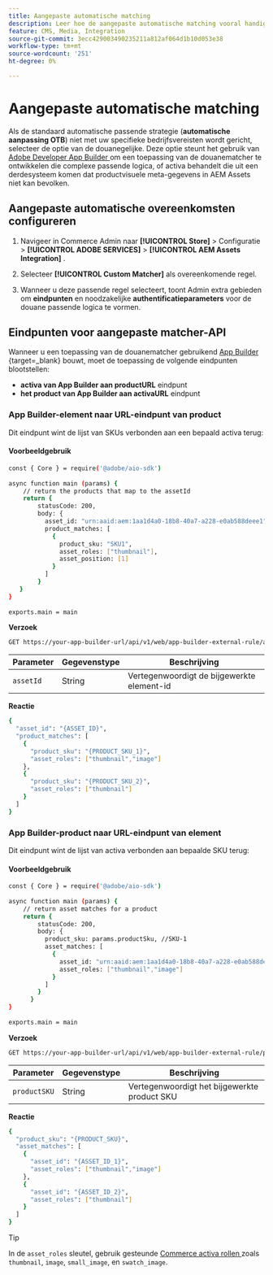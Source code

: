 ```yaml
---
title: Aangepaste automatische matching
description: Leer hoe de aangepaste automatische matching vooral handig is voor handelaren met complexe matching-logica of voor bedrijven die vertrouwen op een systeem van derden dat de metagegevens van productafbeeldingen niet kan vullen met de AEM Assets.
feature: CMS, Media, Integration
source-git-commit: 3ecc429003490235211a812af064d1b10d053e38
workflow-type: tm+mt
source-wordcount: '251'
ht-degree: 0%

---
```



# Aangepaste automatische matching

Als de standaard automatische passende strategie (**automatische aanpassing OTB**) niet met uw specifieke bedrijfsvereisten wordt gericht, selecteer de optie van de douanegelijke. Deze optie steunt het gebruik van [ Adobe Developer App Builder ](https://experienceleague.adobe.com/nl/docs/commerce-learn/tutorials/adobe-developer-app-builder/introduction-to-app-builder) om een toepassing van de douanematcher te ontwikkelen die complexe passende logica, of activa behandelt die uit een derdesysteem komen dat productvisuele meta-gegevens in AEM Assets niet kan bevolken.

## Aangepaste automatische overeenkomsten configureren

1. Navigeer in Commerce Admin naar **[!UICONTROL Store]** > Configuratie > **[!UICONTROL ADOBE SERVICES]** > **[!UICONTROL AEM Assets Integration]** .

1. Selecteer **[!UICONTROL Custom Matcher]** als overeenkomende regel.

1. Wanneer u deze passende regel selecteert, toont Admin extra gebieden om **eindpunten** en noodzakelijke **authentificatieparameters** voor de douane passende logica te vormen.

## Eindpunten voor aangepaste matcher-API

Wanneer u een toepassing van de douanematcher gebruikend [ App Builder ](https://experienceleague.adobe.com/nl/docs/commerce-learn/tutorials/adobe-developer-app-builder/introduction-to-app-builder){target=_blank} bouwt, moet de toepassing de volgende eindpunten blootstellen:

* **activa van App Builder aan productURL** eindpunt
* **het product van App Builder aan activaURL** eindpunt

### App Builder-element naar URL-eindpunt van product

Dit eindpunt wint de lijst van SKUs verbonden aan een bepaald activa terug:

#### Voorbeeldgebruik

```bash
const { Core } = require('@adobe/aio-sdk')
 
async function main (params) {
    // return the products that map to the assetId
    return {
        statusCode: 200,
        body: {
          asset_id: "urn:aaid:aem:1aa1d4a0-18b8-40a7-a228-e0ab588deee1",
          product_matches: [
            {
              product_sku: "SKU1",
              asset_roles: ["thumbnail"],
              asset_position: [1]
            }
          ]
        }
   }
}
 
exports.main = main
```

**Verzoek**

```bash
GET https://your-app-builder-url/api/v1/web/app-builder-external-rule/asset-to-product
```

| Parameter | Gegevenstype | Beschrijving |
| --- | --- | --- |
| `assetId` | String | Vertegenwoordigt de bijgewerkte element-id |

**Reactie**

```bash
{
  "asset_id": "{ASSET_ID}",
  "product_matches": [
    {
      "product_sku": "{PRODUCT_SKU_1}",
      "asset_roles": ["thumbnail","image"]
    },
    {
      "product_sku": "{PRODUCT_SKU_2}",
      "asset_roles": ["thumbnail"]
    }
  ]
}
```

### App Builder-product naar URL-eindpunt van element

Dit eindpunt wint de lijst van activa verbonden aan bepaalde SKU terug:

#### Voorbeeldgebruik

```bash
const { Core } = require('@adobe/aio-sdk')
 
async function main (params) {
    // return asset matches for a product
    return {
        statusCode: 200,
        body: {
          product_sku: params.productSku, //SKU-1
          asset_matches: [
            {
              asset_id: "urn:aaid:aem:1aa1d4a0-18b8-40a7-a228-e0ab588deee1",
              asset_roles: ["thumbnail","image"]
            }
          ]
        }
      }
}
 
exports.main = main
```

**Verzoek**

```bash
GET https://your-app-builder-url/api/v1/web/app-builder-external-rule/product-to-asset
```

| Parameter | Gegevenstype | Beschrijving |
| --- | --- | --- |
| `productSKU` | String | Vertegenwoordigt het bijgewerkte product SKU |

**Reactie**

```bash
{
  "product_sku": "{PRODUCT_SKU}",
  "asset_matches": [
    {
      "asset_id": "{ASSET_ID_1}",
      "asset_roles": ["thumbnail","image"]
    },
    {
      "asset_id": "{ASSET_ID_2}",
      "asset_roles": ["thumbnail"]
    }
  ]
}
```

>[!TIP]
>
> In de `asset_roles` sleutel, gebruik gesteunde [ Commerce activa rollen ](https://experienceleague.adobe.com/nl/docs/commerce-admin/catalog/products/digital-assets/product-image#image-roles) zoals `thumbnail`, `image`, `small_image`, en `swatch_image`.
